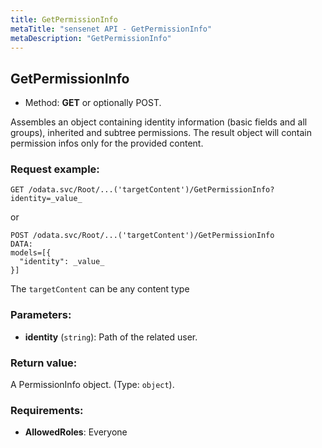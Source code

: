```yaml
---
title: GetPermissionInfo
metaTitle: "sensenet API - GetPermissionInfo"
metaDescription: "GetPermissionInfo"
---
```


## GetPermissionInfo
- Method: **GET** or optionally POST.

Assembles an object containing identity information (basic fields and all groups), inherited and subtree permissions.
 The result object will contain permission infos only for the provided content.

### Request example:

```
GET /odata.svc/Root/...('targetContent')/GetPermissionInfo?identity=_value_
```
or
```
POST /odata.svc/Root/...('targetContent')/GetPermissionInfo
DATA:
models=[{
  "identity": _value_
}]
```
The `targetContent` can be any content type
### Parameters:
- **identity** (`string`): Path of the related user.

### Return value:
A PermissionInfo object. (Type: `object`).

### Requirements:
- **AllowedRoles**: Everyone


